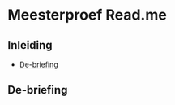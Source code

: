 # Meesterproef Read.me

## Inleiding
- [De-briefing](#de-briefing)

## De-briefing <a name="de-briefing"></a>
